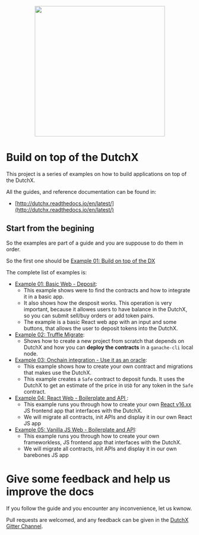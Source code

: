 <p align="center">
  <img width="350px" src="http://dutchx.readthedocs.io/en/latest/_static/DutchX-logo_blue.svg" />
</p>

# Build on top of the DutchX
This project is a series of examples on how to build applications on top of the
DutchX.

All the guides, and reference documentation can be found in:
* [http://dutchx.readthedocs.io/en/latest/](http://dutchx.readthedocs.io/en/latest/)

## Start from the begining
So the examples are part of a guide and you are suppouse to do them in order.

So the first one should be [Example 01: Build on top of the DX](https://github.com/gnosis/dx-examples-dev/tree/master/02_truffle-migrate)

The complete list of examples is:
* [Example 01: Basic Web - Deposit](https://github.com/gnosis/dx-examples-dev/tree/master/01_basic-web-deposit):
  * This example shows were to find the contracts and how to integrate it in a
    basic app.
  * It also shows how the desposit works. This operation is very important, 
    because it allowes users to have balance in the DutchX, so you can submit
    sell/buy orders or add token pairs.
  * The example is a basic React web app with an input and some buttons, that
    allows the user to deposit tokens into the DutchX.
* [Example 02: Truffle Migrate](https://github.com/gnosis/dx-examples-dev/tree/master/02_truffle-migrate):
  * Shows how to create a new project from scratch that depends on DutchX and 
    how you can **deploy the contracts** in a `ganache-cli` local node.
* [Example 03: Onchain integration - Use it as an oracle](https://github.com/gnosis/dx-examples-dev/tree/master/03_onchain-integration-oracle): 
  * This example shows how to create your own contract and migrations that makes 
    use the DutchX.
  * This example creates a `Safe` contract to deposit funds. It uses the DutchX
    to get an estimate of the price in `USD` for any token in the `Safe`
    contract.
* [Example 04: React Web - Boilerplate and API ](https://github.com/gnosis/dx-examples-dev/tree/master/04_react-web-api): 
  * This example runs you through how to create your own [React v16.xx](https://reactjs.org/blog/2017/09/26/react-v16.0.html) JS frontend app that interfaces with the DutchX.
  * We will migrate all contracts, init APIs and display it in our own React JS app
* [Example 05: Vanilla JS Web - Boilerplate and API](https://github.com/gnosis/dx-examples-dev/tree/master/05_vanilla-web-api): 
  * This example runs you through how to create your own frameworkless, JS frontend app that interfaces with the DutchX.
  * We will migrate all contracts, init APIs and display it in our own barebones JS app 

# Give some feedback and help us improve the docs
If you follow the guide and you encounter any inconvenience, let us kwnow.

Pull requests are welcomed, and any feedback can be given in the 
[DutchX Gitter Channel](https://gitter.im/gnosis/DutchX).
